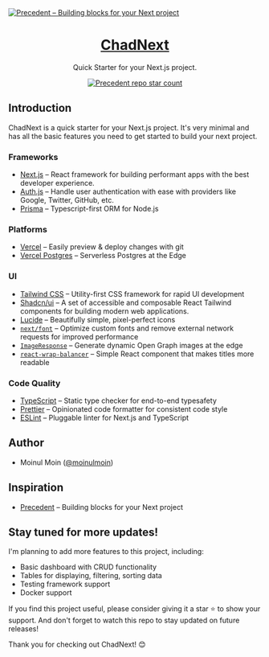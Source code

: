 <a href="https://chadnext.moinulmoin.com">
  <img alt="Precedent – Building blocks for your Next project" src="https://chadnext.moinulmoin.com/opengraph-image">
  <h1 align="center">ChadNext</h1>
</a>

<p align="center">
 Quick Starter for your Next.js project.
</p>

<p align="center">
  <a href="https://github.com/moinulmoin/chadnext">
    <img src="https://img.shields.io/github/stars/moinulmoin/chadnext?label=moinulmoin/chadnext" alt="Precedent repo star count" />
  </a>
</p>

## Introduction

ChadNext is a quick starter for your Next.js project. It's very minimal and has all the basic features you need to get started to build your next project.

### Frameworks

- [Next.js](https://nextjs.org/) – React framework for building performant apps with the best developer experience.
- [Auth.js](https://authjs.dev/) – Handle user authentication with ease with providers like Google, Twitter, GitHub, etc.
- [Prisma](https://www.prisma.io/) – Typescript-first ORM for Node.js

### Platforms

- [Vercel](https://vercel.com/) – Easily preview & deploy changes with git
- [Vercel Postgres](https://vercel.com/postgres) – Serverless Postgres at the Edge

### UI

- [Tailwind CSS](https://tailwindcss.com/) – Utility-first CSS framework for rapid UI development
- [Shadcn/ui](https://ui.shadcn.com/) – A set of accessible and composable React Tailwind components for building modern web applications.
- [Lucide](https://lucide.dev/) – Beautifully simple, pixel-perfect icons
- [`next/font`](https://nextjs.org/docs/basic-features/font-optimization) – Optimize custom fonts and remove external network requests for improved performance
- [`ImageResponse`](https://beta.nextjs.org/docs/api-reference/image-response) – Generate dynamic Open Graph images at the edge
- [`react-wrap-balancer`](https://github.com/shuding/react-wrap-balancer) – Simple React component that makes titles more readable

### Code Quality

- [TypeScript](https://www.typescriptlang.org/) – Static type checker for end-to-end typesafety
- [Prettier](https://prettier.io/) – Opinionated code formatter for consistent code style
- [ESLint](https://eslint.org/) – Pluggable linter for Next.js and TypeScript

## Author

- Moinul Moin ([@moinulmoin](https://twitter.com/immoinulmoin))

## Inspiration

- [Precedent](Precedent) – Building blocks for your Next project

## Stay tuned for more updates!

I'm planning to add more features to this project, including:

- Basic dashboard with CRUD functionality
- Tables for displaying, filtering, sorting data
- Testing framework support
- Docker support

If you find this project useful, please consider giving it a star ⭐️ to show your support. And don't forget to watch this repo to stay updated on future releases!

Thank you for checking out ChadNext! 😊
